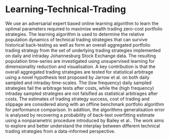 # Learning-Technical-Trading
We use an adversarial expert based online learning algorithm to learn the optimal parameters required to maximise wealth trading zero-cost portfolio strategies. The learning algorithm is used to determine the relative population dynamics of technical trading strategies that can survive historical back-testing as well as form an overall aggregated portfolio trading strategy from the set of underlying trading strategies implemented on daily and intraday Johannesburg Stock Exchange data. The resulting population time-series are investigated using unsupervised learning for dimensionality reduction and visualisation. A key contribution is that the overall aggregated trading strategies are tested for statistical arbitrage using a novel hypothesis test proposed by Jarrow et al. on both daily sampled and intraday time-scales. The (low frequency) daily sampled strategies fail the arbitrage tests after costs, while the (high frequency) intraday sampled strategies are not falsified as statistical arbitrages after costs. The estimates of trading strategy success, cost of trading and slippage are considered along with an offline benchmark portfolio algorithm for performance comparison. In addition, the algorithms generalisation error is analysed by recovering a probability of back-test overfitting estimate using a nonparametric procedure introduced by Bailey et al.. The work aims to explore and better understand the interplay between different technical trading strategies from a data-informed perspective.

